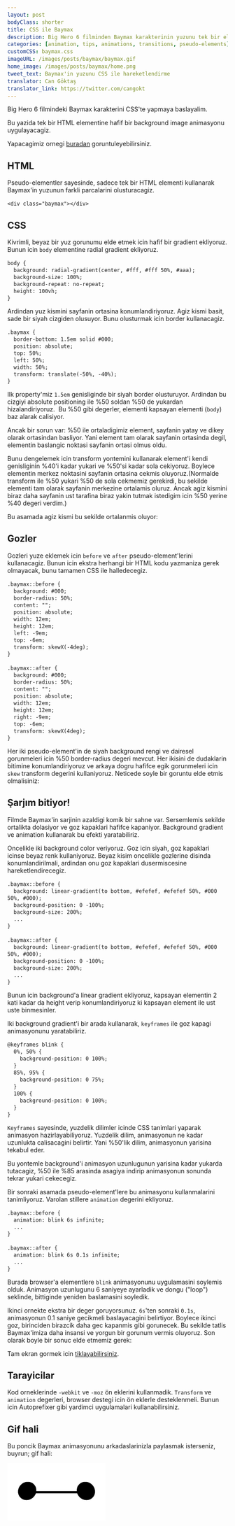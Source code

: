```yaml
---
layout: post
bodyClass: shorter
title: CSS ile Baymax
description: Big Hero 6 filminden Baymax karakterinin yuzunu tek bir element icinde ve hareketli bicimde yapiyoruz.
categories: [animation, tips, animations, transitions, pseudo-elements]
customCSS: baymax.css
imageURL: /images/posts/baymax/baymax.gif
home_image: /images/posts/baymax/home.png
tweet_text: Baymax'in yuzunu CSS ile hareketlendirme
translator: Can Göktaş
translator_link: https://twitter.com/cangokt
---
```


Big Hero 6 filmindeki Baymax karakterini CSS'te yapmaya baslayalim.

Bu yazida tek bir HTML elementine hafif bir background image animasyonu uygulayacagiz.

<section class="demo-container baymax-container"><a href="http://codepen.io/donovanh/full/ZYaMjw/" class="baymax"></a></section>

Yapacagimiz ornegi [buradan](http://codepen.io/donovanh/full/ZYaMjw/) goruntuleyebilirsiniz.

## HTML

Pseudo-elementler sayesinde, sadece tek bir HTML elementi kullanarak Baymax'in yuzunun farkli parcalarini olusturacagiz.

    <div class="baymax"></div>

## CSS

Kivrimli, beyaz bir yuz gorunumu elde etmek icin hafif bir gradient ekliyoruz. Bunun icin `body` elementine radial gradient ekliyoruz.

    body {
      background: radial-gradient(center, #fff, #fff 50%, #aaa);
      background-size: 100%;
      background-repeat: no-repeat;
      height: 100vh;
    }

Ardindan yuz kismini sayfanin ortasina konumlandiriyoruz. Agiz kismi basit, sade bir siyah cizgiden olusuyor. Bunu olusturmak icin border kullanacagiz.

    .baymax {
      border-bottom: 1.5em solid #000;
      position: absolute;
      top: 50%;
      left: 50%;
      width: 50%;
      transform: translate(-50%, -40%);
    }

Ilk property'miz `1.5em` genisliginde bir siyah border olusturuyor. Ardindan bu cizgiyi absolute positioning ile %50 soldan %50 de yukardan hizalandiriyoruz.&nbsp; Bu %50 gibi degerler, elementi kapsayan elementi (`body`) baz alarak calisiyor.

Ancak bir sorun var: %50 ile ortaladigimiz element, sayfanin yatay ve dikey olarak ortasindan basliyor. Yani element tam olarak sayfanin ortasinda degil, elementin baslangic noktasi sayfanin ortasi olmus oldu.

Bunu dengelemek icin transform yontemini kullanarak element'i kendi genisliginin %40'i kadar yukari ve %50'si kadar sola cekiyoruz. Boylece elementin merkez noktasini sayfanin ortasina cekmis oluyoruz.(Normalde transform ile %50 yukari %50 de sola cekmemiz gerekirdi, bu sekilde elementi tam olarak sayfanin merkezine ortalamis oluruz. Ancak agiz kismini biraz daha sayfanin ust tarafina biraz yakin tutmak istedigim icin %50 yerine %40 degeri verdim.)

Bu asamada agiz kismi bu sekilde ortalanmis oluyor:

<section class="demo-container baymax-container"><span class="baymax no-pseudo-elements"></span></section>

## Gozler

Gozleri yuze eklemek icin `before` ve `after` pseudo-element'lerini kullanacagiz. Bunun icin ekstra herhangi bir HTML kodu yazmaniza gerek olmayacak, bunu tamamen CSS ile halledecegiz.

    .baymax::before {
      background: #000;
      border-radius: 50%;
      content: "";
      position: absolute;
      width: 12em;
      height: 12em;
      left: -9em;
      top: -6em;
      transform: skewX(-4deg);
    }

    .baymax::after {
      background: #000;
      border-radius: 50%;
      content: "";
      position: absolute;
      width: 12em;
      height: 12em;
      right: -9em;
      top: -6em;
      transform: skewX(4deg);
    }

Her iki pseudo-element'in de siyah background rengi ve dairesel gorunmeleri icin %50 border-radius degeri mevcut. Her ikisini de dudaklarin bitimine konumlandiriyoruz ve arkaya dogru hafifce egik gorunmeleri icin `skew` transform degerini kullaniyoruz. Neticede soyle bir goruntu elde etmis olmalisiniz:

<section class="demo-container baymax-container"><span class="baymax no-animation"></span></section>

## Şarjım bitiyor!

Filmde Baymax'in sarjinin azaldigi komik bir sahne var. Sersemlemis sekilde ortalikta dolasiyor ve goz kapaklari hafifce kapaniyor. Background gradient ve animation kullanarak bu efekti yaratabiliriz.

Oncelikle iki background color veriyoruz. Goz icin siyah, goz kapaklari icinse beyaz renk kullaniyoruz. Beyaz kisim oncelikle gozlerine disinda konumlandirilmali, ardindan onu goz kapaklari dusermiscesine hareketlendirecegiz.

    .baymax::before {
      background: linear-gradient(to bottom, #efefef, #efefef 50%, #000 50%, #000);
      background-position: 0 -100%;
      background-size: 200%;
      ...
    }

    .baymax::after {
      background: linear-gradient(to bottom, #efefef, #efefef 50%, #000 50%, #000);
      background-position: 0 -100%;
      background-size: 200%;
      ...
    }

Bunun icin background'a linear gradient ekliyoruz, kapsayan elementin 2 kati kadar da height verip konumlandiriyoruz ki kapsayan element ile ust uste binmesinler.

Iki background gradient'i bir arada kullanarak, `keyframes` ile goz kapagi animasyonunu yaratabiliriz.

    @keyframes blink {
      0%, 50% {
        background-position: 0 100%;
      }
      85%, 95% {
        background-position: 0 75%;
      }
      100% {
        background-position: 0 100%;
      }
    }

`Keyframes` sayesinde, yuzdelik dilimler icinde CSS tanimlari yaparak animasyon hazirlayabiliyoruz. Yuzdelik dilim, animasyonun ne kadar uzunlukta calisacagini belirtir. Yani %50'lik dilim, animasyonun yarisina tekabul eder.

Bu yontemle background'i animasyon uzunlugunun yarisina kadar yukarda tutacagiz, %50 ile %85 arasinda asagiya indirip animasyonun sonunda tekrar yukari cekecegiz.

Bir sonraki asamada pseudo-element'lere bu animasyonu kullanmalarini tanimliyoruz. Varolan stillere `animation` degerini ekliyoruz.

    .baymax::before {
      animation: blink 6s infinite;
      ...
    }

    .baymax::after {
      animation: blink 6s 0.1s infinite;
      ...
    }

Burada browser'a elementlere `blink` animasyonunu uygulamasini soylemis olduk. Animasyon uzunlugunu 6 saniyeye ayarladik ve dongu (&quot;loop&quot;) seklinde, bittiginde yeniden baslamasini soyledik.

Ikinci ornekte ekstra bir deger goruyorsunuz. `6s`'ten sonraki `0.1s`, animasyonun 0.1 saniye gecikmeli baslayacagini belirtiyor. Boylece ikinci goz, birinciden birazcik daha gec kapanmis gibi gorunecek. Bu sekilde tatlis Baymax'imiza daha insansi ve yorgun bir gorunum vermis oluyoruz. Son olarak boyle bir sonuc elde etmemiz gerek:

<section class="demo-container baymax-container"><a href="http://codepen.io/donovanh/full/ZYaMjw/" class="baymax"></a></section>

Tam ekran gormek icin [tiklayabilirsiniz](http://codepen.io/donovanh/full/ZYaMjw/).

## Tarayicilar

Kod orneklerinde `-webkit` ve `-moz` &ouml;n eklerini kullanmadik. `Transform` ve `animation` degerleri, browser destegi icin &ouml;n eklerle desteklenmeli. Bunun icin Autoprefixer gibi yardimci uygulamalari kullanabilirsiniz.

## Gif hali

Bu poncik Baymax animasyonunu arkadaslarinizla paylasmak isterseniz, buyrun; gif hali:

[<img src="/images/posts/baymax/baymax.gif" style="max-width:225px" />](/images/posts/baymax/baymax.gif)

